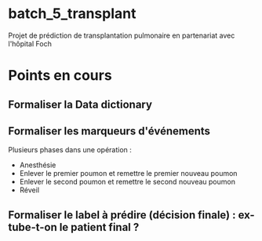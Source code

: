 # batch_5_transplant
Projet de prédiction de transplantation pulmonaire en partenariat avec l'hôpital Foch

# Points en cours

## Formaliser la Data dictionary

## Formaliser les marqueurs d'événements

Plusieurs phases dans une opération :
- Anesthésie
- Enlever le premier poumon et remettre le premier nouveau poumon
- Enlever le second poumon et remettre le second nouveau poumon
- Réveil

## Formaliser le label à prédire (décision finale) : ex-tube-t-on le patient final ?
